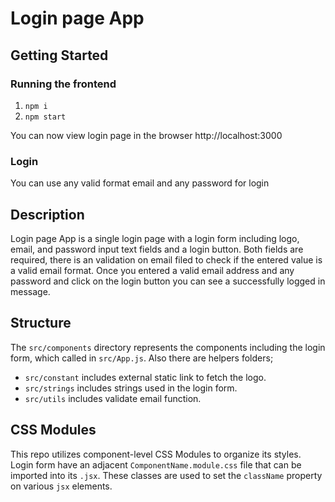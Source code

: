 # Login page App

## Getting Started

### Running the frontend

1. `npm i`
2. `npm start`

You can now view login page in the browser http://localhost:3000

### Login

You can use any valid format email and any password for login

## Description

Login page App is a single login page with a login form including logo, email, and password input text fields and a login button.
Both fields are required, there is an validation on email filed to check if the entered value is a valid email format.
Once you entered a valid email address and any password and click on the login button you can see a successfully logged in message.

## Structure

The `src/components` directory represents the components including the login form, which called in `src/App.js`.
Also there are helpers folders;
- `src/constant` includes external static link to fetch the logo.
- `src/strings` includes strings used in the login form.
- `src/utils` includes validate email function.

## CSS Modules

This repo utilizes component-level CSS Modules to organize its styles. Login form have an adjacent
`ComponentName.module.css` file that can be imported into its `.jsx`. These classes
are used to set the `className` property on various `jsx` elements.
